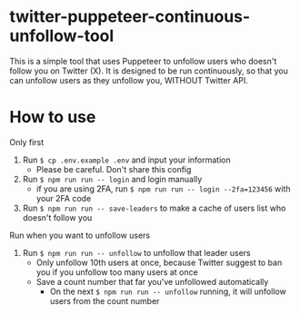 # twitter-puppeteer-continuous-unfollow-tool

This is a simple tool that uses Puppeteer to unfollow users who doesn't follow you on Twitter (X).
It is designed to be run continuously, so that you can unfollow users as they unfollow you,
WITHOUT Twitter API.

# How to use

Only first

1. Run `$ cp .env.example .env` and input your information
    - Please be careful. Don't share this config
1. Run `$ npm run run -- login` and login manually
    - if you are using 2FA, run `$ npm run run -- login --2fa=123456` with your 2FA code
1. Run `$ npm run run -- save-leaders` to make a cache of users list who doesn't follow you

Run when you want to unfollow users

1. Run `$ npm run run -- unfollow` to unfollow that leader users
    - Only unfollow 10th users at once, because Twitter suggest to ban you if you unfollow too many users at once
    - Save a count number that far you've unfollowed automatically
        - On the next `$ npm run run -- unfollow` running, it will unfollow users from the count number
